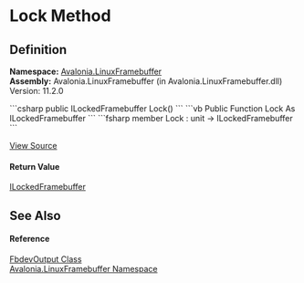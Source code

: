 # Lock Method




## Definition
**Namespace:** <a href="N_Avalonia_LinuxFramebuffer">Avalonia.LinuxFramebuffer</a>  
**Assembly:** Avalonia.LinuxFramebuffer (in Avalonia.LinuxFramebuffer.dll) Version: 11.2.0

<Tabs groupId="api-code-preview">
<TabItem value="csharp" label="C#">
```csharp
public ILockedFramebuffer Lock()
```
</TabItem>
<TabItem value="vb" label="VB">
```vb
Public Function Lock As ILockedFramebuffer
```
</TabItem>
<TabItem value="fsharp" label="F#">
```fsharp
member Lock : unit -> ILockedFramebuffer 
```
</TabItem>
</Tabs>



<a href="https://github.com/AvaloniaUI/Avalonia/tree/master/src/Linux/Avalonia.LinuxFramebuffer/Output/FbdevOutput.cs#L163" title="View the source code">View Source</a>



#### Return Value
<a href="T_Avalonia_Platform_ILockedFramebuffer">ILockedFramebuffer</a>

## See Also


#### Reference
<a href="T_Avalonia_LinuxFramebuffer_FbdevOutput">FbdevOutput Class</a>  
<a href="N_Avalonia_LinuxFramebuffer">Avalonia.LinuxFramebuffer Namespace</a>  
